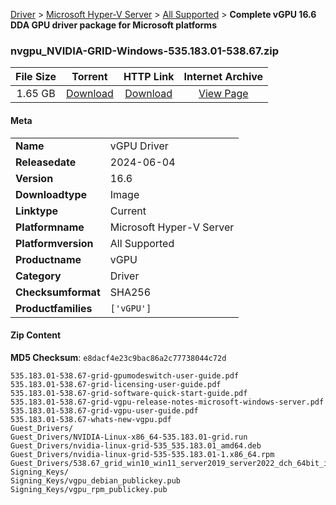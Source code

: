 
[Driver](/README.md)  >  [Microsoft Hyper-V Server](/index/Driver/Microsoft_Hyper-V_Server.md)  >  [All Supported](/index/Driver/Microsoft_Hyper-V_Server/All_Supported.md)  >  **Complete vGPU 16.6 DDA GPU driver package for Microsoft platforms**


### nvgpu_NVIDIA-GRID-Windows-535.183.01-538.67.zip

| **File Size** | **Torrent**  | **HTTP Link** | **Internet Archive** |
|:-------------:|:------------:|:-------------:|:--------------------:|
| 1.65 GB |  [Download](https://archive.org/download/nvgpu_NVIDIA-GRID-Windows-535.183.01-538.67.zip/nvgpu_NVIDIA-GRID-Windows-535.183.01-538.67.zip_archive.torrent)       | [Download](https://archive.org/compress/nvgpu_NVIDIA-GRID-Windows-535.183.01-538.67.zip) | [View Page](https://archive.org/details/nvgpu_NVIDIA-GRID-Windows-535.183.01-538.67.zip)       |

#### Meta

<table>
<tr><td><strong>Name</strong></td><td>vGPU Driver</td></tr>
<tr><td><strong>Releasedate</strong></td><td>2024-06-04</td></tr>
<tr><td><strong>Version</strong></td><td>16.6</td></tr>
<tr><td><strong>Downloadtype</strong></td><td>Image</td></tr>
<tr><td><strong>Linktype</strong></td><td>Current</td></tr>
<tr><td><strong>Platformname</strong></td><td>Microsoft Hyper-V Server</td></tr>
<tr><td><strong>Platformversion</strong></td><td>All Supported</td></tr>
<tr><td><strong>Productname</strong></td><td>vGPU</td></tr>
<tr><td><strong>Category</strong></td><td>Driver</td></tr>
<tr><td><strong>Checksumformat</strong></td><td>SHA256</td></tr>
<tr><td><strong>Productfamilies</strong></td><td><code>['vGPU']</code></td></tr>
</table>

#### Zip Content

**MD5 Checksum**: `e8dacf4e23c9bac86a2c77738044c72d`

```text
535.183.01-538.67-grid-gpumodeswitch-user-guide.pdf
535.183.01-538.67-grid-licensing-user-guide.pdf
535.183.01-538.67-grid-software-quick-start-guide.pdf
535.183.01-538.67-grid-vgpu-release-notes-microsoft-windows-server.pdf
535.183.01-538.67-grid-vgpu-user-guide.pdf
535.183.01-538.67-whats-new-vgpu.pdf
Guest_Drivers/
Guest_Drivers/NVIDIA-Linux-x86_64-535.183.01-grid.run
Guest_Drivers/nvidia-linux-grid-535_535.183.01_amd64.deb
Guest_Drivers/nvidia-linux-grid-535-535.183.01-1.x86_64.rpm
Guest_Drivers/538.67_grid_win10_win11_server2019_server2022_dch_64bit_international.exe
Signing_Keys/
Signing_Keys/vgpu_debian_publickey.pub
Signing_Keys/vgpu_rpm_publickey.pub
```